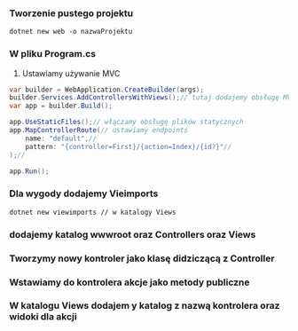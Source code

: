 ### Tworzenie pustego projektu
```console
dotnet new web -o nazwaProjektu
```

### W pliku Program.cs
1. Ustawiamy używanie MVC
```cs
var builder = WebApplication.CreateBuilder(args);
builder.Services.AddControllersWithViews();// tutaj dodajemy obsługę MVC
var app = builder.Build();

app.UseStaticFiles();// włączamy obsługę plików statycznych
app.MapControllerRoute(// ustawiamy endpoints
    name: "default",//
    pattern: "{controller=First}/{action=Index}/{id?}"//
);//

app.Run();
```
### Dla wygody dodajemy Vieimports
```console
dotnet new viewimports // w katalogy Views
```

### dodajemy katalog wwwroot oraz Controllers oraz Views
### Tworzymy nowy kontroler jako klasę didziczącą z Controller
### Wstawiamy do kontrolera akcje jako metody publiczne
### W katalogu Views dodajem y katalog z nazwą kontrolera oraz widoki dla akcji

